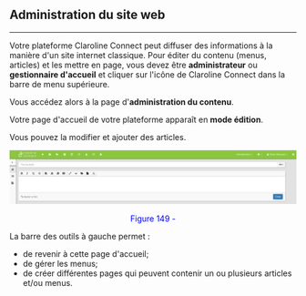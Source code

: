 ## Administration du site web

---

Votre plateforme Claroline Connect peut diffuser des informations à la manière d'un site internet classique. Pour éditer du contenu \(menus, articles\) et les mettre en page, vous devez être **administrateur** ou **gestionnaire d'accueil** et cliquer sur l'icône de Claroline Connect dans la barre de menu supérieure.

Vous accédez alors à la page d'**administration du contenu**.

Votre page d'accueil de votre plateforme apparaît en **mode édition**.

Vous pouvez la modifier et ajouter des articles.

![](images/admin_site_web.png)

<p style="text-align: center; color: blue">Figure 149 - </p>

La barre des outils à gauche permet :

* de revenir à cette page d'accueil;
* de gérer les menus;
* de créer différentes pages qui peuvent contenir un ou plusieurs articles et\/ou menus.

